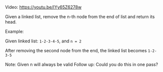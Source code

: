 Video: https://youtu.be/IYy65Z6278w

Given a linked list, remove the n-th node from the end of list and return its
head.

Example:

Given linked list: `1-2-3-4-5`, and `n = 2`

After removing the second node from the end, the linked list becomes `1-2-3-5`

Note: Given n will always be valid
Follow up: Could you do this in one pass?
